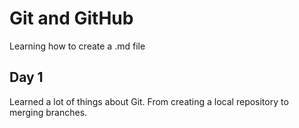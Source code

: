 # Git and GitHub

Learning how to create a .md file

## Day 1

Learned a lot of things about Git.
From creating a local repository to merging branches.
